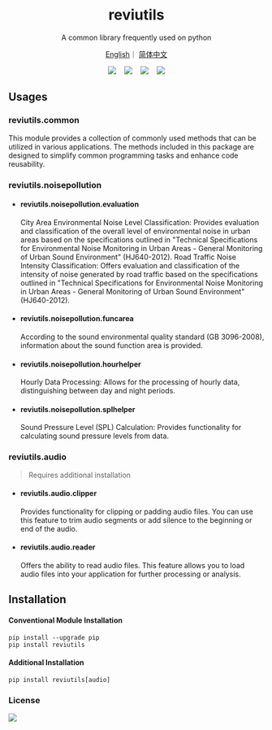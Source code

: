 <h1 align='center'>reviutils</h1>
<p align='center'>A common library frequently used on python</p>
<p align='center'>
<a href="https://github.com/Viyyy/reviutils/blob/main/README_EN.md">English</a>｜
<a href="https://github.com/Viyyy/reviutils/blob/main/README.md">简体中文</a>
</p>


<div align='center'>
<a href="https://github.com/Viyyy/reviutils" target="_blank"><img src="https://img.shields.io/badge/github-reviutils-red?logo=github"></a>
  
<a href="https://utilsdemo.reviy.top/docs" target="_blank"><img src="https://img.shields.io/badge/fastapi-demo-green?logo=fastapi"></a>
  
<a href="https://pypi.org/project/reviutils/" target="_blank"><img src="https://img.shields.io/pypi/v/reviutils.svg"></a>
  
<a href="./LICENSE" target="_blank"><img src="https://img.shields.io/badge/license-Apache--2.0-yellow"></a>
</div>

## Usages

### reviutils.common

  This module provides a collection of commonly used methods that can be utilized in various applications. The methods included in this package are designed to simplify common programming tasks and enhance code reusability.

### reviutils.noisepollution

- #### reviutils.noisepollution.evaluation

  City Area Environmental Noise Level Classification: Provides evaluation and classification of the overall level of environmental noise in urban areas based on the specifications outlined in "Technical Specifications for Environmental Noise Monitoring in Urban Areas - General Monitoring of Urban Sound Environment" (HJ640-2012).
  Road Traffic Noise Intensity Classification: Offers evaluation and classification of the intensity of noise generated by road traffic based on the specifications outlined in "Technical Specifications for Environmental Noise Monitoring in Urban Areas - General Monitoring of Urban Sound Environment" (HJ640-2012).
- #### reviutils.noisepollution.funcarea

  According to the sound environmental quality standard (GB 3096-2008), information about the sound function area is provided.
- #### reviutils.noisepollution.hourhelper

  Hourly Data Processing: Allows for the processing of hourly data, distinguishing between day and night periods.
- #### reviutils.noisepollution.splhelper

  Sound Pressure Level (SPL) Calculation: Provides functionality for calculating sound pressure levels from data.

### reviutils.audio

> Requires additional installation

- #### reviutils.audio.clipper

  Provides functionality for clipping or padding audio files.  You can use this feature to trim audio segments or add silence to the beginning or end of the audio.
- #### reviutils.audio.reader

  Offers the ability to read audio files.  This feature allows you to load audio files into your application for further processing or analysis.

## Installation

#### Conventional Module Installation

```
pip install --upgrade pip
pip install reviutils
```

#### Additional Installation

```
pip install reviutils[audio]
```

### License

<div>
<a href="./LICENSE"><img src="https://img.shields.io/badge/license-Apache--2.0-yellow"></a>
</div>
